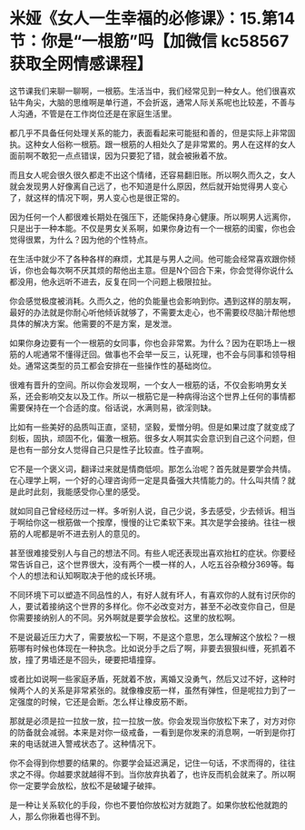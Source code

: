 # 米娅《女人一生幸福的必修课》：15.第14节：你是“一根筋”吗【加微信 kc58567 获取全网情感课程】

这节课我们来聊一聊啊，一根筋。生活当中，我们经常见到一种女人。他们很喜欢钻牛角尖，大脑的思维啊是单行道，不会折返，通常人际关系呢也比较差，不善与人沟通，不管是在工作岗位还是在家庭生活里。

都几乎不具备任何处理关系的能力，表面看起来可能挺和善的，但是实际上非常固执。这种女人俗称一根筋。跟一根筋的人相处久了是非常累的。男人在这样的女人面前啊不敢犯一点点错误，因为只要犯了错，就会被揪着不放。

而且女人呢会很久很久都走不出这个情绪，还容易翻旧账。所以啊久而久之，女人就会发现男人好像离自己远了，也不知道是什么原因，然后就开始觉得男人变心了，就这样的情况下啊，男人变心也是很正常的。

因为任何一个人都很难长期处在强压下，还能保持身心健康。所以啊男人远离你，只是出于一种本能。不仅是男女关系啊，如果你身边有一个一根筋的闺蜜，你也会觉得很累，为什么？因为他的个性特点。

在生活中就少不了各种各样的麻烦，尤其是与男人之间。他可能会经常喜欢跟你倾诉，你也会每次啊不厌其烦的帮他出主意。但是N个回合下来，你会觉得你说什么都没用，他永远听不进去，反复在同一个问题上极限拉扯。

你会感觉极度被消耗。久而久之，他的负能量也会影响到你。遇到这样的朋友啊，最好的办法就是你耐心听他倾诉就够了，不需要太走心，也不需要绞尽脑汁帮他想具体的解决方案。他需要的不是方案，是发泄。

如果你身边要有一个一根筋的女同事，你也会非常累。为什么？因为在职场上一根筋的人呢通常不懂得迂回。做事也不会举一反三，认死理，也不会与同事和领导相处。通常这类型的员工都会安排在一些操作性的基础岗位。

很难有晋升的空间。所以你会发现啊，一个女人一根筋的话，不仅会影响男女关系，还会影响交友以及工作。所以一根筋它是一种病得治这个世界上任何的事情都需要保持在一个合适的度。俗话说，水满则易，欲淫则缺。

比如有一些美好的品质叫正直，坚韧，坚毅，爱憎分明。但是如果过度了就变成了刻板，固执，顽固不化，偏激一根筋。很多女人啊其实会意识到自己这个问题，但是也有一部分女人觉得自己只是性子比较直。性子直啊。

它不是一个褒义词，翻译过来就是情商低呗。那怎么治呢？首先就是要学会共情。在心理学上啊，一个好的心理咨询师一定是具备强大共情能力的。什么叫共情？就是此时此刻，我能感受你心里的感受。

就如同自己曾经经历过一样。多听别人说，自己少说，多去感受，少去倾诉。相当于啊给你这一根筋做一个按摩，慢慢的让它柔软下来。其次是学会接纳。往往一根筋的人呢都是听不进去别人的意见的。

甚至很难接受别人与自己的想法不同。有些人呢还表现出喜欢抬杠的症状。你要经常告诉自己，这个世界很大，没有两个一模一样的人，人吃五谷杂粮分369等。每个人的想法和认知啊取决于他的成长环境。

不同环境下可以塑造不同品性的人，有好人就有坏人，有喜欢你的人就有讨厌你的人，要试着接纳这个世界的多样化。你不必改变对方，甚至不必改变你自己，但是你需要接纳别人的不同。另外啊就是要学会放松。这里的放松啊。

不是说最近压力大了，需要放松一下啊，不是这个意思，怎么理解这个放松？一根筋哪有时候也体现在一种执念。比如说分手之后了啊，非要去狠狠纠缠，死抓着不放，撞了男墙还是不回头，硬要把墙撞穿。

或者比如说啊一些家庭矛盾，死就着不放，离婚又没勇气，然后又过不好，这种时候两个人的关系是非常紧张的。就像橡皮筋一样，虽然有弹性，但是呢拉力到了一定强度的时候，它还是会断。怎么样让橡皮筋不断。

那就是必须是拉一拉放一放，拉一拉放一放。你会发现当你放松下来了，对方对你的防备就会减弱。本来是对你一级戒备，一看到是你发来的消息啊，一听到是你打来的电话就进入警戒状态了。这种情况下。

你不会得到你想要的结果的。你要学会延迟满足，记住一句话，不求而得的，往往求之不得。你越要求就越得不到。当你放弃执着了，也许反而机会就来了。所以啊你一定要学会放松，放松不是破罐子破摔。

是一种让关系软化的手段，你也不要怕你放松对方就跑了。如果你放松他就跑的人，那么你揪着也得不到。